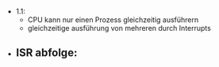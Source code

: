 - 1.1:
	- CPU kann nur einen Prozess gleichzeitig ausführern
	- gleichzeitige ausführung von mehreren durch Interrupts
- ISR abfolge:
	- 
